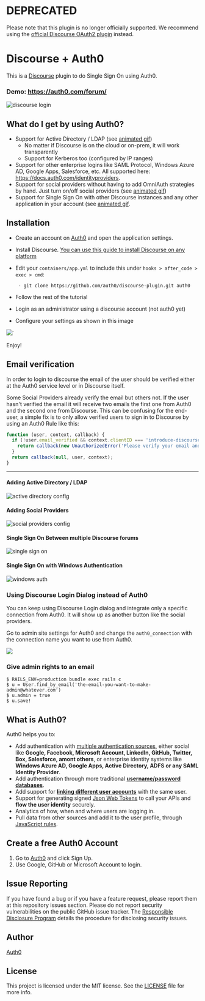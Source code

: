 # DEPRECATED

Please note that this plugin is no longer officially supported. We recommend using the [official Discourse OAuth2 plugin](https://github.com/discourse/discourse-oauth2-basic) instead.


Discourse + Auth0
=================

This is a [Discourse](http://discourse.org) plugin to do Single Sign On using Auth0.

### Demo: https://auth0.com/forum/

![discourse login](https://dl.dropboxusercontent.com/u/21665105/discourse-login.gif)

## What do I get by using Auth0?

* Support for Active Directory / LDAP (see [animated gif](#adding-active-directory--ldap))
  * No matter if Discourse is on the cloud or on-prem, it will work transparently
  * Support for Kerberos too (configured by IP ranges)
* Support for other enterprise logins like SAML Protocol, Windows Azure AD, Google Apps, Salesforce, etc. All supported here: https://docs.auth0.com/identityproviders.
* Support for social providers without having to add OmniAuth strategies by hand. Just turn on/off social providers (see [animated gif](#adding-social-providers))
* Support for Single Sign On with other Discourse instances and any other application in your account (see [animated gif](#single-sign-on-between-multiple-discourse-forums).

## Installation

-  Create an account on [Auth0](https://auth0.com) and open the application settings.

-  Install Discourse. [You can use this guide to install Discourse on any platform](https://github.com/discourse/discourse/blob/master/docs/INSTALL-digital-ocean.md)

-  Edit your `containers/app.yml` to include this under `hooks > after_code > exec > cmd`:

        - git clone https://github.com/auth0/discourse-plugin.git auth0

-  Follow the rest of the tutorial

-  Login as an administrator using a discourse account (not auth0 yet)

-  Configure your settings as shown in this image

<img src="http://blog.auth0.com.s3.amazonaws.com/ss-2014-02-03T14-32-49.png">̇</img>

Enjoy!

## Email verification

In order to login to discourse the email of the user should be verified either at the Auth0 service level or in Discourse itself.

Some Social Providers already verify the email but others not. If the user hasn't verified the email it will receive two emails the first one from Auth0 and the second one from Discourse. This can be confusing for the end-user, a simple fix is to only allow verified users to sign in to Discourse by using an Auth0 Rule like this:

```javascript
function (user, context, callback) {
  if (!user.email_verified && context.clientID === 'introduce-discourse-client-id') {
    return callback(new UnauthorizedError('Please verify your email and sign in again.'));
  }
  return callback(null, user, context);
}
```

----

#### Adding Active Directory / LDAP

![active directory config](https://dl.dropboxusercontent.com/u/21665105/ad-connection.gif)

#### Adding Social Providers

![social providers config](https://dl.dropboxusercontent.com/u/21665105/social-connections.gif)

#### Single Sign On Between multiple Discourse forums

![single sign on](https://dl.dropboxusercontent.com/u/21665105/sso-discourse.gif)

#### Single Sign On with Windows Authentication

![windows auth](https://s3.amazonaws.com/blog.auth0.com/login_discourse_kerberos-2.gif)

### Using Discourse Login Dialog instead of Auth0

You can keep using Discourse Login dialog and integrate only a specific connection from Auth0. It will show up as another button like the social providers.

Go to admin site settings for Auth0 and change the `auth0_connection` with the connection name you want to use from Auth0.

![](https://s3.amazonaws.com/blog.auth0.com/login_discourse_ad.gif)

### Give admin rights to an email

```
$ RAILS_ENV=production bundle exec rails c
$ u = User.find_by_email('the-email-you-want-to-make-admin@whatever.com')
$ u.admin = true
$ u.save!
```
## What is Auth0?

Auth0 helps you to:

* Add authentication with [multiple authentication sources](https://docs.auth0.com/identityproviders), either social like **Google, Facebook, Microsoft Account, LinkedIn, GitHub, Twitter, Box, Salesforce, amont others**, or enterprise identity systems like **Windows Azure AD, Google Apps, Active Directory, ADFS or any SAML Identity Provider**.
* Add authentication through more traditional **[username/password databases](https://docs.auth0.com/mysql-connection-tutorial)**.
* Add support for **[linking different user accounts](https://docs.auth0.com/link-accounts)** with the same user.
* Support for generating signed [Json Web Tokens](https://docs.auth0.com/jwt) to call your APIs and **flow the user identity** securely.
* Analytics of how, when and where users are logging in.
* Pull data from other sources and add it to the user profile, through [JavaScript rules](https://docs.auth0.com/rules).

## Create a free Auth0 Account

1. Go to [Auth0](https://auth0.com) and click Sign Up.
2. Use Google, GitHub or Microsoft Account to login.

## Issue Reporting

If you have found a bug or if you have a feature request, please report them at this repository issues section. Please do not report security vulnerabilities on the public GitHub issue tracker. The [Responsible Disclosure Program](https://auth0.com/whitehat) details the procedure for disclosing security issues.

## Author

[Auth0](https://auth0.com)

## License

This project is licensed under the MIT license. See the [LICENSE](LICENSE.txt) file for more info.
